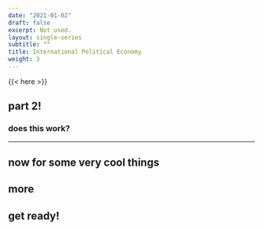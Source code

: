 ```yaml
---
date: "2021-01-02"
draft: false
excerpt: Not used.
layout: single-series
subtitle: ""
title: International Political Economy
weight: 3
---
```


{{< here >}}


## part 2!

### does this work?

---

## now for some very cool things

## more

## get ready!
